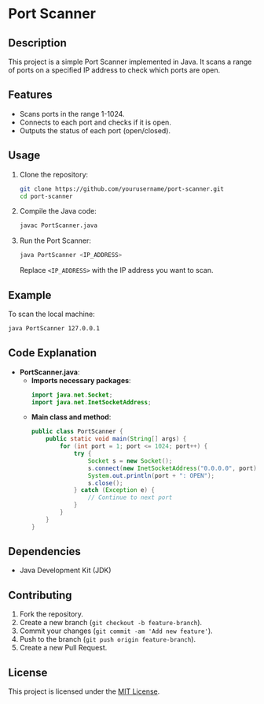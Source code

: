 # Port Scanner
## Description

This project is a simple Port Scanner implemented in Java. It scans a range of ports on a specified IP address to check which ports are open.

## Features

- Scans ports in the range 1-1024.
- Connects to each port and checks if it is open.
- Outputs the status of each port (open/closed).

## Usage

1. Clone the repository:
   ```bash
   git clone https://github.com/yourusername/port-scanner.git
   cd port-scanner
   ```

2. Compile the Java code:
   ```bash
   javac PortScanner.java
   ```

3. Run the Port Scanner:
   ```bash
   java PortScanner <IP_ADDRESS>
   ```
   Replace `<IP_ADDRESS>` with the IP address you want to scan.

## Example

To scan the local machine:
```bash
java PortScanner 127.0.0.1
```

## Code Explanation

- **PortScanner.java**:
  - **Imports necessary packages**:
    ```java
    import java.net.Socket;
    import java.net.InetSocketAddress;
    ```
  - **Main class and method**:
    ```java
    public class PortScanner {
        public static void main(String[] args) {
            for (int port = 1; port <= 1024; port++) {
                try {
                    Socket s = new Socket();
                    s.connect(new InetSocketAddress("0.0.0.0", port), 1000);
                    System.out.println(port + ": OPEN");
                    s.close();
                } catch (Exception e) {
                    // Continue to next port
                }
            }
        }
    }
    ```

## Dependencies

- Java Development Kit (JDK)

## Contributing

1. Fork the repository.
2. Create a new branch (`git checkout -b feature-branch`).
3. Commit your changes (`git commit -am 'Add new feature'`).
4. Push to the branch (`git push origin feature-branch`).
5. Create a new Pull Request.

## License

This project is licensed under the [MIT License](./LICENSE.txt).
